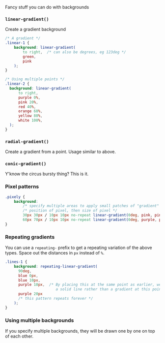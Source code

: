 Fancy stuff you can do with backgrounds

### `linear-gradient()`
Create a gradient background

```css
/* A gradient */
.linear-1 {
	background: linear-gradient(
		to right,  /* can also be degrees, eg 123deg */
		green,
		pink
	);
}
```

```css
/* Using multiple points */
.linear-2 {
  background: linear-gradient(
	  to right,
	  purple 0%,
	  pink 20%,
	  red 40%,
	  orange 60%,
	  yellow 80%,
	  white 100%,
  );
}
```

### `radial-gradient()`
Create a gradient from a point. Usage similar to above.

### `conic-gradient()`
Y'know the circus bursty thing? This is it.

### Pixel patterns
```css
.pixely {
	background:
		/* specify multiple areas to apply small patches of "gradient" to */
		/* position of pixel, then size of pixel */
		30px 30px / 10px 10px no-repeat linear-gradient(0deg, pink, pink),
		60px 70px / 10px 10px no-repeat linear-gradient(0deg, purple, purple)
}
```

### Repeating gradients
You can use a `repeating-` prefix to get a repeating variation of the above types. Space out the distances in `px` instead of `%`.
```css
.lines-1 {
	background: repeating-linear-gradient(
	  90deg,
	  blue 0px,
	  blue 10px,
	  purple 10px,  /* By placing this at the same point as earlier, we get 
	                   a solid line rather than a gradient at this point */
	  purple 20px
	  /* this pattern repeats forever */
	);
}
```

### Using multiple backgrounds
If you specify multiple backgrounds, they will be drawn one by one on top of each other.
